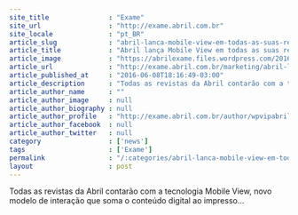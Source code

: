 ```yaml
---
site_title               : "Exame"
site_url                 : "http://exame.abril.com.br"
site_locale              : "pt_BR"
article_slug             : "abril-lanca-mobile-view-em-todas-as-suas-revistas"
article_title            : "Abril lança Mobile View em todas as suas revistas"
article_image            : "https://abrilexame.files.wordpress.com/2016/09/size_960_16_9_mobile-view.jpg?quality=70&strip=all&w=960"
article_url              : "http://exame.abril.com.br/marketing/abril-lanca-mobile-view-em-todas-as-suas-revistas/"
article_published_at     : "2016-06-08T18:16:49-03:00"
article_description      : "Todas as revistas da Abril contarão com a tecnologia Mobile View, novo modelo de interação que soma o conteúdo digital ao impresso..."
article_author_name      : ""
article_author_image     : null
article_author_biography : null
article_author_profile   : "http://exame.abril.com.br/author/wpvipabril/"
article_author_facebook  : null
article_author_twitter   : null
category                 : ['news']
tags                     : ['Exame']
permalink                : "/:categories/abril-lanca-mobile-view-em-todas-as-suas-revistas/"
layout                   : post
---
```


Todas as revistas da Abril contarão com a tecnologia Mobile View, novo modelo de interação que soma o conteúdo digital ao impresso...
